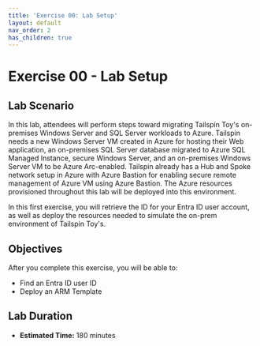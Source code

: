 ```yaml
---
title: 'Exercise 00: Lab Setup'
layout: default
nav_order: 2
has_children: true
---
```


# Exercise 00 - Lab Setup

## Lab Scenario

In this lab, attendees will perform steps toward migrating Tailspin Toy's on-premises Windows Server and SQL Server workloads to Azure. Tailspin needs a new Windows Server VM created in Azure for hosting their Web application, an on-premises SQL Server database migrated to Azure SQL Managed Instance, secure Windows Server, and an on-premises Windows Server VM to be Azure Arc-enabled.
Tailspin already has a Hub and Spoke network setup in Azure with Azure Bastion for enabling secure remote management of Azure VM using Azure Bastion. The Azure resources provisioned throughout this lab will be deployed into this environment.

In this first exercise, you will retrieve the ID for your Entra ID user account, as well as deploy the resources needed to simulate the on-prem environment of Tailspin Toy's.

## Objectives

After you complete this exercise, you will be able to:

* Find an Entra ID user ID
* Deploy an ARM Template

## Lab Duration

* **Estimated Time:** 180 minutes

